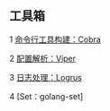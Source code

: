 ## 工具箱

1 [命令行工具构建：Cobra](https://github.com/luofengmacheng/cloud_native/blob/master/cabinet/cobra.md)

2 [配置解析：Viper](https://github.com/luofengmacheng/cloud_native/blob/master/cabinet/viper.md)

3 [日志处理：Logrus](https://github.com/luofengmacheng/cloud_native/blob/master/gin/logrus.md)

4 [Set：golang-set]